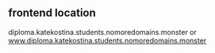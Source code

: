 ## frontend location
diploma.katekostina.students.nomoredomains.monster
or
www.diploma.katekostina.students.nomoredomains.monster
